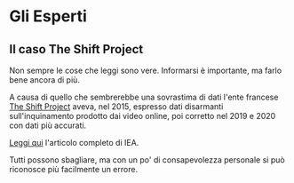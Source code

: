 # Gli Esperti

## **Il caso The Shift Project**

Non sempre le cose che leggi sono vere. Informarsi è importante, ma farlo bene ancora di più. 

A causa di quello che sembrerebbe una sovrastima di dati l'ente francese [The Shift Project](https://theshiftproject.org/) aveva, nel 2015, espresso dati disarmanti sull'inquinamento prodotto dai video online, poi corretto nel 2019 e 2020 con dati più accurati. 

[Leggi qui](https://www.iea.org/commentaries/the-carbon-footprint-of-streaming-video-fact-checking-the-headlines) l'articolo completo di IEA.

Tutti possono sbagliare, ma con un po' di consapevolezza personale si può riconosce più facilmente un errore.
